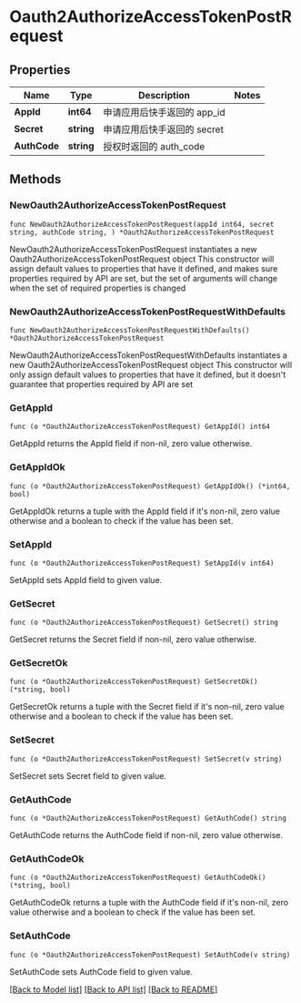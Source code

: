 # Oauth2AuthorizeAccessTokenPostRequest

## Properties

Name | Type | Description | Notes
------------ | ------------- | ------------- | -------------
**AppId** | **int64** | 申请应用后快手返回的 app_id | 
**Secret** | **string** | 申请应用后快手返回的 secret | 
**AuthCode** | **string** | 授权时返回的 auth_code | 

## Methods

### NewOauth2AuthorizeAccessTokenPostRequest

`func NewOauth2AuthorizeAccessTokenPostRequest(appId int64, secret string, authCode string, ) *Oauth2AuthorizeAccessTokenPostRequest`

NewOauth2AuthorizeAccessTokenPostRequest instantiates a new Oauth2AuthorizeAccessTokenPostRequest object
This constructor will assign default values to properties that have it defined,
and makes sure properties required by API are set, but the set of arguments
will change when the set of required properties is changed

### NewOauth2AuthorizeAccessTokenPostRequestWithDefaults

`func NewOauth2AuthorizeAccessTokenPostRequestWithDefaults() *Oauth2AuthorizeAccessTokenPostRequest`

NewOauth2AuthorizeAccessTokenPostRequestWithDefaults instantiates a new Oauth2AuthorizeAccessTokenPostRequest object
This constructor will only assign default values to properties that have it defined,
but it doesn't guarantee that properties required by API are set

### GetAppId

`func (o *Oauth2AuthorizeAccessTokenPostRequest) GetAppId() int64`

GetAppId returns the AppId field if non-nil, zero value otherwise.

### GetAppIdOk

`func (o *Oauth2AuthorizeAccessTokenPostRequest) GetAppIdOk() (*int64, bool)`

GetAppIdOk returns a tuple with the AppId field if it's non-nil, zero value otherwise
and a boolean to check if the value has been set.

### SetAppId

`func (o *Oauth2AuthorizeAccessTokenPostRequest) SetAppId(v int64)`

SetAppId sets AppId field to given value.


### GetSecret

`func (o *Oauth2AuthorizeAccessTokenPostRequest) GetSecret() string`

GetSecret returns the Secret field if non-nil, zero value otherwise.

### GetSecretOk

`func (o *Oauth2AuthorizeAccessTokenPostRequest) GetSecretOk() (*string, bool)`

GetSecretOk returns a tuple with the Secret field if it's non-nil, zero value otherwise
and a boolean to check if the value has been set.

### SetSecret

`func (o *Oauth2AuthorizeAccessTokenPostRequest) SetSecret(v string)`

SetSecret sets Secret field to given value.


### GetAuthCode

`func (o *Oauth2AuthorizeAccessTokenPostRequest) GetAuthCode() string`

GetAuthCode returns the AuthCode field if non-nil, zero value otherwise.

### GetAuthCodeOk

`func (o *Oauth2AuthorizeAccessTokenPostRequest) GetAuthCodeOk() (*string, bool)`

GetAuthCodeOk returns a tuple with the AuthCode field if it's non-nil, zero value otherwise
and a boolean to check if the value has been set.

### SetAuthCode

`func (o *Oauth2AuthorizeAccessTokenPostRequest) SetAuthCode(v string)`

SetAuthCode sets AuthCode field to given value.



[[Back to Model list]](../README.md#documentation-for-models) [[Back to API list]](../README.md#documentation-for-api-endpoints) [[Back to README]](../README.md)



